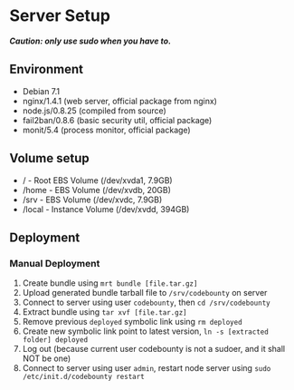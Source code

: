 # Server Setup

***Caution: only use sudo when you have to.***

## Environment

* Debian 7.1
* nginx/1.4.1 (web server, official package from nginx)
* node.js/0.8.25 (compiled from source)
* fail2ban/0.8.6 (basic security util, official package)
* monit/5.4 (process monitor, official package)

## Volume setup

* / - Root EBS Volume (/dev/xvda1, 7.9GB)
* /home - EBS Volume (/dev/xvdb, 20GB)
* /srv - EBS Volume (/dev/xvdc, 7.9GB)
* /local - Instance Volume (/dev/xvdd, 394GB)

## Deployment

### Manual Deployment

1. Create bundle using `mrt bundle [file.tar.gz]`
2. Upload generated bundle tarball file to `/srv/codebounty` on server
3. Connect to server using user `codebounty`, then `cd /srv/codebounty`
4. Extract bundle using `tar xvf [file.tar.gz]` 
5. Remove previous `deployed` symbolic link using `rm deployed`
6. Create new symbolic link point to latest version, `ln -s [extracted folder] deployed`
7. Log out (because current user codebounty is not a sudoer, and it shall NOT be one)
8. Connect to server using user `admin`, restart node server using `sudo /etc/init.d/codebounty restart`

